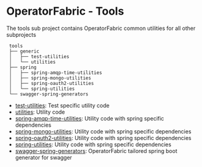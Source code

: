 # OperatorFabric - Tools

The tools sub project contains OperatorFabric common utilities for all other subprojects

```
 tools
 ├── generic
 │   ├── test-utilities
 │   └── utilities
 ├── spring
 │   ├── spring-amqp-time-utilities
 │   ├── spring-mongo-utilities
 │   ├── spring-oauth2-utilities
 │   └── spring-utilities
 └── swagger-spring-generators

```
* [test-utilities](generic/test-utilities/README.md): Test specific utility code
* [utilities](generic/utilities/README.md): Utility code
* [spring-amqp-time-utilities](spring/spring-amqp-time-utilities): Utility code  with spring specific dependencies
* [spring-mongo-utilities](spring/spring-mongo-utilities): Utility code  with spring specific dependencies
* [spring-oauth2-utilities](spring/spring-oauth2-utilities): Utility code  with spring specific dependencies
* [spring-utilities](spring/spring-utilities/README.md): Utility code  with spring specific dependencies
* [swagger-spring-generators](swagger-spring-generators/README.md): OperatorFabric tailored spring boot generator for swagger
